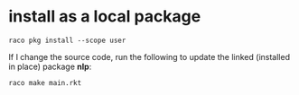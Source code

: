 # install as a local package

    raco pkg install --scope user

If I change the source code, run the following to update the linked (installed in place) package **nlp**:

    raco make main.rkt
